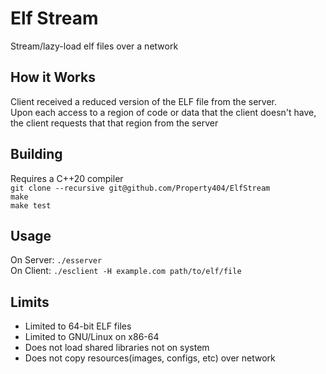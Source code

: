 # Elf Stream
Stream/lazy-load elf files over a network  

## How it Works
Client received a reduced version of the ELF file from the server.  
Upon each access to a region of code or data that the client doesn't have,
the client requests that that region from the server  

## Building
Requires a C++20 compiler  
`git clone --recursive git@github.com/Property404/ElfStream`  
`make`  
`make test`  

## Usage
On Server: `./esserver`  
On Client: `./esclient -H example.com path/to/elf/file`  

## Limits  
* Limited to 64-bit ELF files
* Limited to GNU/Linux on x86-64  
* Does not load shared libraries not on system
* Does not copy resources(images, configs, etc) over network
